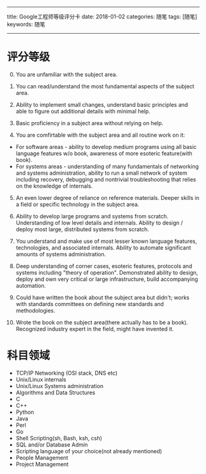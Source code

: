 
---

title: Google工程师等级评分卡
date: 2018-01-02
categories: 随笔
tags: [随笔]
keywords: 随笔

---


<!--more-->

# 评分等级
0. You are unfamiliar with the subject area.

1. You can read/understand the most fundamental aspects of the subject area.

2. Ability to implement small changes, understand basic principles and able to figure out additional details with minimal help.

3. Basic proficiency in a subject area without relying on help.

4. You are comfirtable with the subject area and all routine work on it:

- For software areas - ability to develop medium programs using all basic language features w/o book, awareness of more esoteric feature(with book).
- For systems areas - understanding of many fundamentals of networking and systems administration, ability to run a small network of system including recovery, debugging and nontrivial troubleshooting that relies on the knowledge of internals.
    
5. An even lower degree of reliance on reference materials. Deeper skills in a field or specific technology in the subject area.

6. Ability to develop large programs and systems from scratch. Understanding of low level details and internals. Ability to design / deploy most large, distributed systems from scratch.

7. You understand and make use of most lesser known language features, technologies, and associated internals. Ability to automate significant amounts of systems administration.
8. Deep understanding of corner cases, esoteric features, protocols and systems including "theory of operation". Demonstrated ability to design, deploy and own very critical or large infrastructure, build accompanying automation.
9. Could have written the book about the subject area but didn't; works with standards committees on defining new standards and methodologies.
10. Wrote the book on the subject area(there actually has to be a book). Recognized industry expert in the field, might have invented it.
 
# 科目领域
- TCP/IP Networking (OSI stack, DNS etc)
- Unix/Linux internals
- Unix/Linux Systems administration
- Algorithms and Data Structures
- C
- C++
- Python
- Java
- Perl
- Go
- Shell Scripting(sh, Bash, ksh, csh)
- SQL and/or Database Admin
- Scripting language of your choice(not already mentioned)
- People Management
- Project Management
<!--stackedit_data:
eyJoaXN0b3J5IjpbLTU4NDczMzc3XX0=
-->